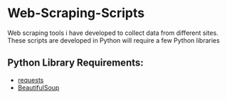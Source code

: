 # Web-Scraping-Scripts
Web scraping tools i have developed to collect data from different sites. These scripts are developed in Python will require a few Python libraries

## Python Library Requirements:
- [requests](https://docs.python-requests.org/en/latest/user/install/)
- [BeautifulSoup](https://pypi.org/project/beautifulsoup4/)
